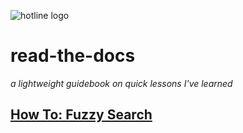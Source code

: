 ![hotline logo](hotline-logo.png)
# read-the-docs
*a lightweight guidebook on quick lessons I've learned*

## [How To: Fuzzy Search](fuse-js)
